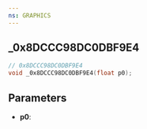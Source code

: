 ```yaml
---
ns: GRAPHICS
---
```

## _0x8DCCC98DC0DBF9E4

```c
// 0x8DCCC98DC0DBF9E4
void _0x8DCCC98DC0DBF9E4(float p0);
```

## Parameters
* **p0**:
